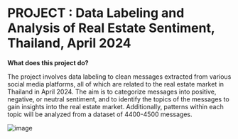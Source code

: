 # PROJECT : Data Labeling and Analysis of Real Estate Sentiment, Thailand, April 2024

**What does this project do?**

The project involves data labeling to clean messages extracted from various social media platforms, all of which are related to the real estate market in Thailand in April 2024. The aim is to categorize messages into positive, negative, or neutral sentiment, and to identify the topics of the messages to gain insights into the real estate market. Additionally, patterns within each topic will be analyzed from a dataset of 4400-4500 messages.

![image](https://github.com/TonKphumpl/Data-Project/assets/139863067/e823853a-3651-4fb3-8dc5-7c3343609ab2)

